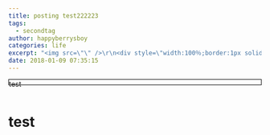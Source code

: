 ```yaml
---
title: posting test222223
tags:
  - secondtag
author: happyberrysboy
categories: life
excerpt: "<img src=\"\" />\r\n<div style=\"width:100％;border:1px solid #000;height:10px;\">test</div><br><h1>test</h1>....."
date: 2018-01-09 07:35:15
---
```


<div style="width:100％;border:1px solid #000;height:10px;">test</div><br><h1>test</h1>